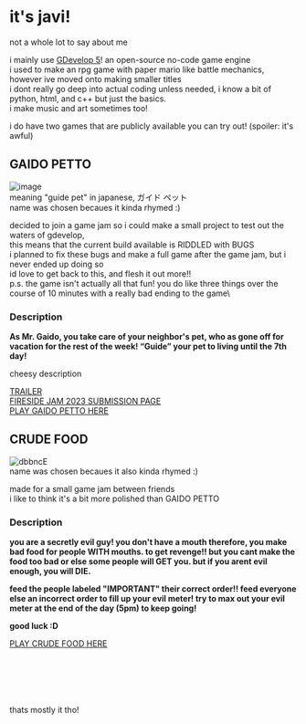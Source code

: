 # it's javi!

not a whole lot to say about me

i mainly use [GDevelop 5](https://github.com/4ian/GDevelop)! an open-source no-code game engine\
i used to make an rpg game with paper mario like battle mechanics, however ive moved onto making smaller titles\
i dont really go deep into actual coding unless needed, i know a bit of python, html, and c++ but just the basics.\
i make music and art sometimes too!

i do have two games that are publicly available you can try out! (spoiler: it's awful)

## GAIDO PETTO
![image](https://github.com/JavierHD806/JavierHD806/assets/16809187/eeb1d9ac-488c-40be-bcbf-22f50c0cac34)\
meaning "guide pet" in japanese, ガイド ペット\
name was chosen becaues it kinda rhymed :)

decided to join a game jam so i could make a small project to test out the waters of gdevelop,\
this means that the current build available is RIDDLED with BUGS\
i planned to fix these bugs and make a full game after the game jam, but i never ended up doing so\
id love to get back to this, and flesh it out more!!\
p.s. the game isn't actually all that fun! you do like three things over the course of 10 minutes with a really bad ending to the game\

### Description
<strong>As Mr. Gaido, you take care of your neighbor's pet, who as gone off for vacation for the rest of the week!
“Guide” your pet to living until the 7th day!</strong>

cheesy description

[TRAILER](https://www.youtube.com/watch?v=WpXhblzY7uU)\
[FIRESIDE JAM 2023 SUBMISSION PAGE](https://itch.io/jam/fireside-jam-2023/rate/2065752)\
[PLAY GAIDO PETTO HERE](https://javierhd806.itch.io/gaido-petto)




## CRUDE FOOD
![dbbncE](https://github.com/user-attachments/assets/e2ec3777-c7cf-493f-b391-741a336c799f)\
name was chosen becaues it also kinda rhymed :)

made for a small game jam between friends\
i like to think it's a bit more polished than GAIDO PETTO

### Description
<strong>you are a secretly evil guy!
you don't have a mouth
therefore, you make bad food for people WITH mouths.
to get revenge!!
but you cant make the food too bad or else some people will GET you.
but if you arent evil enough, you will DIE.

feed the people labeled "IMPORTANT" their correct order!!
feed everyone else an incorrect order to fill up your evil meter!
try to max out your evil meter at the end of the day (5pm) to keep going!

good luck :D</strong>

[PLAY CRUDE FOOD HERE](https://javierhd806.itch.io/crude-food)

\
\
\
\
\
thats mostly it tho! 

<!--
**JavierHD806/JavierHD806** is a ✨ _special_ ✨ repository because its `README.md` (this file) appears on your GitHub profile.

Here are some ideas to get you started:

- 🔭 I’m currently working on ...
- 🌱 I’m currently learning ...
- 👯 I’m looking to collaborate on ...
- 🤔 I’m looking for help with ...
- 💬 Ask me about ...
- 📫 How to reach me: ...
- 😄 Pronouns: ...
- ⚡ Fun fact: ...
-->
